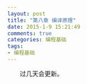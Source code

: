 ```yaml
---
layout: post
title: "第八章 编译原理"
date: 2015-1-9 15:21:49
comments: true
categories: 编程基础
tags:
- 编程基础
---
```

　　过几天会更新。


<br><br>